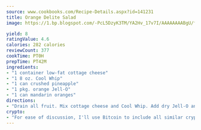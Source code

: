 ```yaml
---
source: www.cookbooks.com/Recipe-Details.aspx?id=141231
title: Orange Delite Salad
image: https://1.bp.blogspot.com/-PcL5DzyK3TM/YA2Hv_17v7I/AAAAAAAABgU/fyHeesSth_IZW9mL5lk6GxJO8cW8ksrGACLcBGAsYHQ/s320/12.png

yield: 8
ratingValue: 4.6
calories: 282 calories
reviewCount: 377
cookTime: PT0H
prepTime: PT42M
ingredients:
- "1 container low-fat cottage cheese"
- "1 8 oz. Cool Whip"
- "1 can crushed pineapple"
- "1 pkg. orange Jell-O"
- "1 can mandarin oranges"
directions:
- "Drain all fruit. Mix cottage cheese and Cool Whip. Add dry Jell-O and blend well. Add drained fruit. Use small containers for small salad and large containers for large salad. The oranges only come in one size so when doing a large salad, use 2 cans."
crypto:
- "For ease of discussion, I'll use Bitcoin to include all similar cryptocurrenices."
---
```

